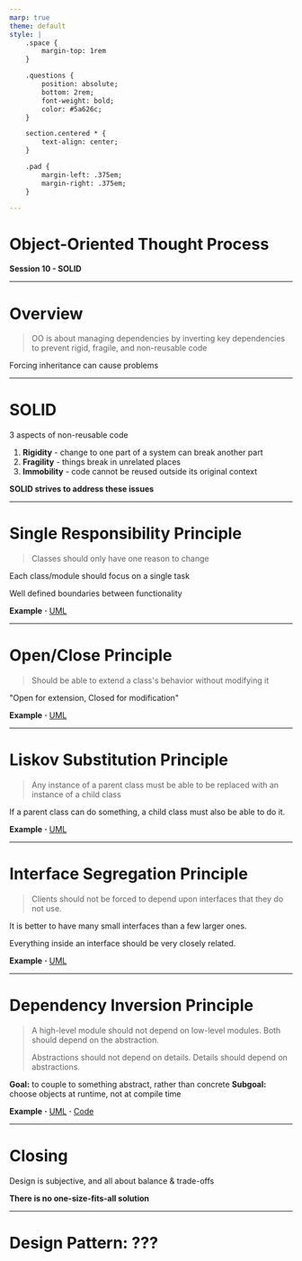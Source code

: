 ```yaml
---
marp: true
theme: default
style: |
    .space {
        margin-top: 1rem
    }

    .questions {
        position: absolute;
        bottom: 2rem;
        font-weight: bold;
        color: #5a626c;
    }

    section.centered * {
        text-align: center;
    }

    .pad {
        margin-left: .375em;
        margin-right: .375em;
    }

---
```


<!-- _class: invert -->
<!-- _footer: '**Covers Chapter 12: "The SOLID Principles of Object-Oriented Design"' -->

# Object-Oriented Thought Process
**Session 10 - SOLID**

<!-- notes
-->

---

# Overview

> OO is about managing dependencies by inverting key dependencies to prevent rigid, fragile, and non-reusable code

Forcing inheritance can cause problems

<!-- notes
    OO does not necessarily model the real world well (contrary to common adages)
    real world isn't clean cut
-->

---

# SOLID

3 aspects of non-reusable code
1. **Rigidity** - change to one part of a system can break another part
2. **Fragility** - things break in unrelated places
3. **Immobility** - code cannot be reused outside its original context

<div class="space" />

**SOLID strives to address these issues**

<!-- notes
-->

---

# Single Responsibility Principle

> Classes should only have one reason to change

<div class="space" />

Each class/module should focus on a single task

Well defined boundaries between functionality

<div class="space" />

**Example** <span class="pad">**&middot;**</span> [UML](./notes/single-responsibility-uml.md)

<!-- notes
    If the description of the class includes "and", you might be breaking SRP

    one and only one classes should be responsible for one and only one aspect
-->

---

# Open/Close Principle

> Should be able to extend a class's behavior without modifying it

<div class="space" />

"Open for extension, Closed for modification"

<div class="space" />

**Example** <span class="pad">**&middot;**</span> [UML](./notes/open-close-uml.md)

<!-- notes
-->

---

# Liskov Substitution Principle

> Any instance of a parent class must be able to be replaced with an instance of 
a child class

<div class="space" />

If a parent class can do something, a child class must also be able to do it.

<div class="space" />

**Example** <span class="pad">**&middot;**</span> [UML](./notes/liskov-substitution-uml.md)

<!-- notes
    book says: "When you see a constructor calling another constructor, it might
    not be a proper child class."
    -> not sure I agree with this
-->

---

# Interface Segregation Principle

> Clients should not be forced to depend upon interfaces that they do not use.

<div class="space" />

It is better to have many small interfaces than a few larger ones.

Everything inside an interface should be very closely related. 

<div class="space" />

**Example** <span class="pad">**&middot;**</span> [UML](./notes/interface-segragation-uml.md)

<!-- notes
-->

---

# Dependency Inversion Principle

> A high-level module should not depend on low-level modules. Both should depend on the abstraction.
>
> Abstractions should not depend on details. Details should depend on abstractions.

<div class="space" />

**Goal:** to couple to something abstract, rather than concrete
**Subgoal:** choose objects at runtime, not at compile time

<div class="space" />

**Example** <span class="pad">**&middot;**</span> [UML](./notes/???-uml.md) <span class="pad">**&middot;**</span> [Code](../OO%20Materials.sln)

<!-- notes
-->

---

# Closing

Design is subjective, and all about balance & trade-offs

**There is no one-size-fits-all solution**

<!-- notes
-->

---

<!-- _class: centered invert -->
<!-- _footer: 'Example at https://github.com/microsoft/Flash_University/tree/main/Design_Patterns/???' -->

# Design Pattern: ???

<!-- notes
-->
